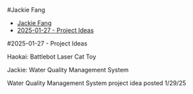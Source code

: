 #Jackie Fang

- [Jackie Fang](#Jackie-Fang)
- [2025-01-27 - Project Ideas](#2025-01-27---project-ideas)

#2025-01-27 - Project Ideas

Haokai:
Battlebot
Laser Cat Toy


Jackie:
Water Quality Management System

Water Quality Management System project idea posted 1/29/25
